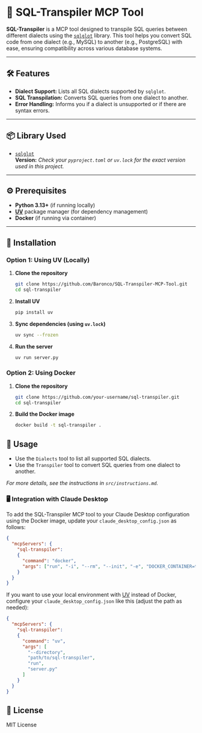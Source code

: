 # 🚀 SQL-Transpiler MCP Tool

**SQL-Transpiler** is a MCP tool designed to transpile SQL queries between different dialects using the [`sqlglot`](https://github.com/tobymao/sqlglot) library. This tool helps you convert SQL code from one dialect (e.g., MySQL) to another (e.g., PostgreSQL) with ease, ensuring compatibility across various database systems.

---

## 🛠️ Features

- **Dialect Support:** Lists all SQL dialects supported by `sqlglot`.
- **SQL Transpilation:** Converts SQL queries from one dialect to another.
- **Error Handling:** Informs you if a dialect is unsupported or if there are syntax errors.

---

## 📦 Library Used

- [`sqlglot`](https://github.com/tobymao/sqlglot)  
  **Version:** _Check your `pyproject.toml` or `uv.lock` for the exact version used in this project._

---

## ⚙️ Prerequisites

- **Python 3.13+** (if running locally)
- **[UV](https://github.com/astral-sh/uv)** package manager (for dependency management)
- **Docker** (if running via container)

---

## 🚀 Installation

### Option 1: Using UV (Locally)

1. **Clone the repository**  
   ```sh
   git clone https://github.com/Baronco/SQL-Transpiler-MCP-Tool.git
   cd sql-transpiler
   ```

1. **Install UV**  
   ```sh
   pip install uv

1. **Sync dependencies (using `uv.lock`)**  
   ```sh
   uv sync --frozen

1. **Run the server**  
   ```sh
   uv run server.py

### Option 2:  Using Docker

1. **Clone the repository**  
   ```sh
   git clone https://github.com/your-username/sql-transpiler.git
   cd sql-transpiler
   ```

1. **Build the Docker image**  
   ```sh
   docker build -t sql-transpiler .

## 📄 Usage

- Use the `Dialects` tool to list all supported SQL dialects.
- Use the `Transpiler` tool to convert SQL queries from one dialect to another.

*For more details, see the instructions in `src/instructions.md`.*

### 🖥️ Integration with Claude Desktop

To add the SQL-Transpiler MCP tool to your Claude Desktop configuration using the Docker image, update your `claude_desktop_config.json` as follows:


```json
{
  "mcpServers": {
    "sql-transpiler": 
    {
      "command": "docker",
      "args": ["run", "-i", "--rm", "--init", "-e", "DOCKER_CONTAINER=true", "sql-transpiler"]
    }
  }
}
```

If you want to use your local environment with [UV](https://github.com/astral-sh/uv) instead of Docker, configure your `claude_desktop_config.json` like this (adjust the path as needed):

```json
{
  "mcpServers": {
    "sql-transpiler": 
    {
      "command": "uv",
      "args": [
        "--directory",
        "path/to/sql-transpiler",
        "run",
        "server.py"
      ]
    }
  }
}
```

## 📝 License
MIT License